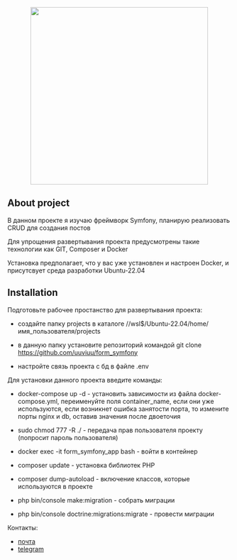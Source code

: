 <p align="center"><a href="https://laravel.com" target="_blank"><img src="https://camo.githubusercontent.com/5f629ca13dac6ce46fb0ba69780cf8480f753143d768a99750716bd75ed01c4a/68747470733a2f2f73796d666f6e792e636f6d2f6c6f676f732f73796d666f6e795f626c61636b5f30322e737667" width="400"></a></p>

## About project

В данном проекте я изучаю фреймворк Symfony, планирую реализовать CRUD для создания постов

Для упрощения развертывания проекта предусмотрены такие технологии как GIT, Composer и Docker

Установка предполагает, что у вас уже установлен и настроен Docker, и присутсвует среда разработки Ubuntu-22.04

## Installation

Подготовьте рабочее простанство для развертывания проекта:

- создайте папку projects в каталоге //wsl$/Ubuntu-22.04/home/имя_пользователя/projects

- в данную папку установите репозиторий командой git clone https://github.com/uuviuu/form_symfony 

- настройте связь проекта с бд в файле .env

Для установки данного проекта введите команды:

- docker-compose up -d - установить зависимости из файла docker-compose.yml, переименуйте поля container_name, если они уже используются, если возникнет ошибка занятости порта, то измените порты nginx и db, оставив значения после двоеточия

- sudo chmod 777 -R ./ - передача прав пользователя проекту (попросит пароль пользователя)

- docker exec -it form_symfony_app bash - войти в контейнер

- composer update - установка библиотек PHP

- composer dump-autoload - включение классов, которые используются в проекте

- php bin/console make:migration - собрать миграции

- php bin/console doctrine:migrations:migrate - провести миграции

Контакты: 
 - [почта](mailto:my.test.laravel.message@gmail.com) 
 - [telegram](https://t.me/uuviuu)
